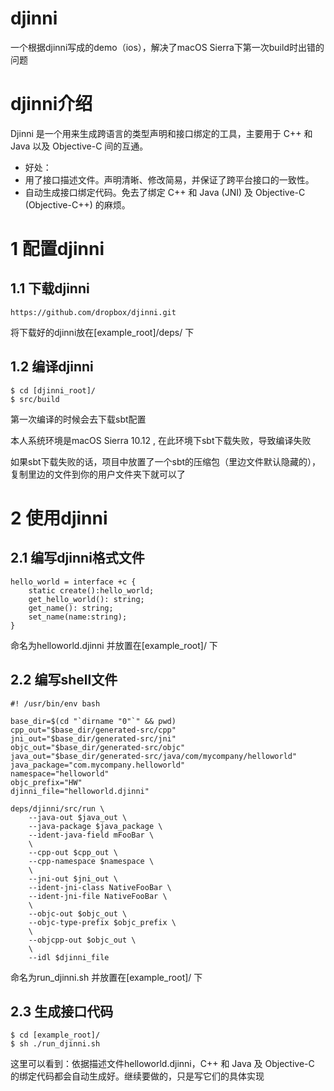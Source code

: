 # djinni
一个根据djinni写成的demo（ios），解决了macOS Sierra下第一次build时出错的问题

# djinni介绍
Djinni 是一个用来生成跨语言的类型声明和接口绑定的工具，主要用于 C++ 和 Java 以及 Objective-C 间的互通。

- 好处：
 - 用了接口描述文件。声明清晰、修改简易，并保证了跨平台接口的一致性。
 - 自动生成接口绑定代码。免去了绑定 C++ 和 Java (JNI) 及 Objective-C (Objective-C++) 的麻烦。

# 1 配置djinni

## 1.1 下载djinni
	https://github.com/dropbox/djinni.git
将下载好的djinni放在[example_root]/deps/ 下

## 1.2 编译djinni
	$ cd [djinni_root]/
	$ src/build
	
第一次编译的时候会去下载sbt配置

本人系统环境是macOS Sierra 10.12 , 在此环境下sbt下载失败，导致编译失败

如果sbt下载失败的话，项目中放置了一个sbt的压缩包（里边文件默认隐藏的），复制里边的文件到你的用户文件夹下就可以了

# 2 使用djinni

## 2.1 编写djinni格式文件
 
	hello_world = interface +c {
    	static create():hello_world;
    	get_hello_world(): string;
    	get_name(): string;
    	set_name(name:string);
	}
	
命名为helloworld.djinni 并放置在[example_root]/ 下
	
## 2.2 编写shell文件

	#! /usr/bin/env bash
 
	base_dir=$(cd "`dirname "0"`" && pwd)
	cpp_out="$base_dir/generated-src/cpp"
	jni_out="$base_dir/generated-src/jni"
	objc_out="$base_dir/generated-src/objc"
	java_out="$base_dir/generated-src/java/com/mycompany/helloworld"
	java_package="com.mycompany.helloworld"
	namespace="helloworld"
	objc_prefix="HW"
	djinni_file="helloworld.djinni"
 
	deps/djinni/src/run \
   		--java-out $java_out \
   		--java-package $java_package \
   		--ident-java-field mFooBar \
   		\
   		--cpp-out $cpp_out \
   		--cpp-namespace $namespace \
   		\
   		--jni-out $jni_out \
   		--ident-jni-class NativeFooBar \
   		--ident-jni-file NativeFooBar \
   		\
   		--objc-out $objc_out \
   		--objc-type-prefix $objc_prefix \
   		\
   		--objcpp-out $objc_out \
   		\
   		--idl $djinni_file

命名为run_djinni.sh 并放置在[example_root]/ 下

## 2.3 生成接口代码

	$ cd [example_root]/  
	$ sh ./run_djinni.sh
	
这里可以看到：依据描述文件helloworld.djinni，C++ 和 Java 及 Objective-C 的绑定代码都会自动生成好。继续要做的，只是写它们的具体实现